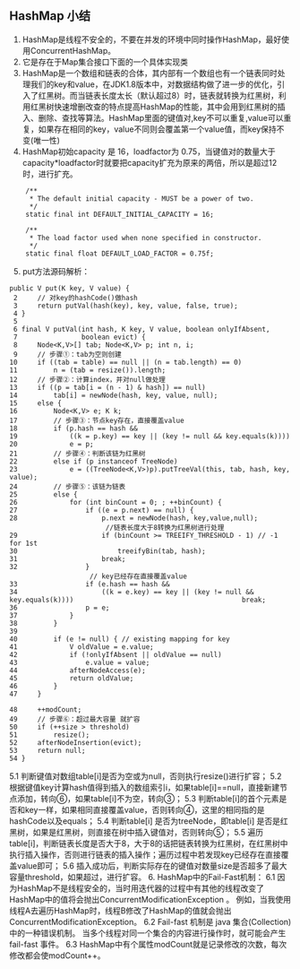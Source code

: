 ## HashMap 小结
1. HashMap是线程不安全的，不要在并发的环境中同时操作HashMap，最好使用ConcurrentHashMap。
2. 它是存在于Map集合接口下面的一个具体实现类
3. HashMap是一个数组和链表的合体，其内部有一个数组也有一个链表同时处理我们的key和value，在JDK1.8版本中，对数据结构做了进一步的优化，引入了红黑树。而当链表长度太长（默认超过8）时，链表就转换为红黑树，利用红黑树快速增删改查的特点提高HashMap的性能，其中会用到红黑树的插入、删除、查找等算法。HashMap里面的键值对,key不可以重复,value可以重复，如果存在相同的key，value不同则会覆盖第一个value值，而key保持不变(唯一性)
4. HashMap初始capacity 是 16，loadfactor为 0.75，当键值对的数量大于capacity*loadfactor时就要把capacity扩充为原来的两倍，所以是超过12时，进行扩充。
```
    /**
     * The default initial capacity - MUST be a power of two.
     */
    static final int DEFAULT_INITIAL_CAPACITY = 16;
```
```
    /**
     * The load factor used when none specified in constructor.
     */
    static final float DEFAULT_LOAD_FACTOR = 0.75f;
```
5. put方法源码解析：
```
public V put(K key, V value) {
 2     // 对key的hashCode()做hash
 3     return putVal(hash(key), key, value, false, true);
 4 }
 5 
 6 final V putVal(int hash, K key, V value, boolean onlyIfAbsent,
 7                boolean evict) {
 8     Node<K,V>[] tab; Node<K,V> p; int n, i;
 9     // 步骤①：tab为空则创建
10     if ((tab = table) == null || (n = tab.length) == 0)
11         n = (tab = resize()).length;
12     // 步骤②：计算index，并对null做处理 
13     if ((p = tab[i = (n - 1) & hash]) == null) 
14         tab[i] = newNode(hash, key, value, null);
15     else {
16         Node<K,V> e; K k;
17         // 步骤③：节点key存在，直接覆盖value
18         if (p.hash == hash &&
19             ((k = p.key) == key || (key != null && key.equals(k))))
20             e = p;
21         // 步骤④：判断该链为红黑树
22         else if (p instanceof TreeNode)
23             e = ((TreeNode<K,V>)p).putTreeVal(this, tab, hash, key, value);
24         // 步骤⑤：该链为链表
25         else {
26             for (int binCount = 0; ; ++binCount) {
27                 if ((e = p.next) == null) {
28                     p.next = newNode(hash, key,value,null);
                        //链表长度大于8转换为红黑树进行处理
29                     if (binCount >= TREEIFY_THRESHOLD - 1) // -1 for 1st  
30                         treeifyBin(tab, hash);
31                     break;
32                 }
                    // key已经存在直接覆盖value
33                 if (e.hash == hash &&
34                     ((k = e.key) == key || (key != null && key.equals(k))))                                          break;
36                 p = e;
37             }
38         }
39         
40         if (e != null) { // existing mapping for key
41             V oldValue = e.value;
42             if (!onlyIfAbsent || oldValue == null)
43                 e.value = value;
44             afterNodeAccess(e);
45             return oldValue;
46         }
47     }

48     ++modCount;
49     // 步骤⑥：超过最大容量 就扩容
50     if (++size > threshold)
51         resize();
52     afterNodeInsertion(evict);
53     return null;
54 }
```
5.1 判断键值对数组table[i]是否为空或为null，否则执行resize()进行扩容；
5.2 根据键值key计算hash值得到插入的数组索引i，如果table[i]==null，直接新建节点添加，转向⑥，如果table[i]不为空，转向③；
5.3 判断table[i]的首个元素是否和key一样，如果相同直接覆盖value，否则转向④，这里的相同指的是hashCode以及equals；
5.4 判断table[i] 是否为treeNode，即table[i] 是否是红黑树，如果是红黑树，则直接在树中插入键值对，否则转向⑤；
5.5 遍历table[i]，判断链表长度是否大于8，大于8的话把链表转换为红黑树，在红黑树中执行插入操作，否则进行链表的插入操作；遍历过程中若发现key已经存在直接覆盖value即可；
5.6 插入成功后，判断实际存在的键值对数量size是否超多了最大容量threshold，如果超过，进行扩容。
6. HashMap中的Fail-Fast机制：
6.1 因为HashMap不是线程安全的，当时用迭代器的过程中有其他的线程改变了HashMap中的值将会抛出ConcurrentModificationException 。
例如，当我使用线程A去遍历HashMap时，线程B修改了HashMap的值就会抛出ConcurrentModificationException。
6.2 Fail-fast 机制是 java 集合(Collection)中的一种错误机制。 当多个线程对同一个集合的内容进行操作时，就可能会产生 fail-fast 事件。
6.3 HashMap中有个属性modCount就是记录修改的次数，每次修改都会使modCount++。